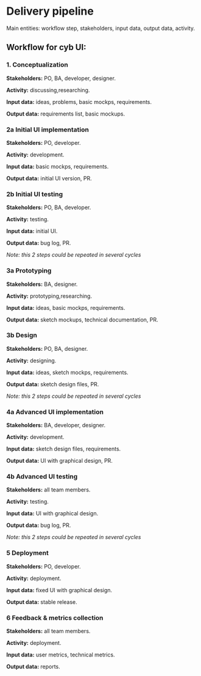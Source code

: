 # Delivery pipeline
 
Main entities: workflow step, stakeholders, input data, output data, activity.
 
 
## Workflow for cyb UI:
 
### 1. Conceptualization

**Stakeholders:** PO, BA, developer, designer.

**Activity:** discussing,researching.

**Input data:** ideas, problems, basic mockps, requirements.

**Output data:** requirements list, basic mockups.



### 2a Initial UI implementation

**Stakeholders:** PO, developer.

**Activity:** development.

**Input data:** basic mockps, requirements.

**Output data:** initial UI version, PR.


### 2b Initial UI testing

**Stakeholders:** PO, BA, developer.

**Activity:** testing.

**Input data:** initial UI.

**Output data:** bug log, PR.


*Note: this 2 steps could be repeated in several cycles*


### 3a Prototyping

**Stakeholders:** BA, designer.

**Activity:** prototyping,researching.

**Input data:** ideas, basic mockps, requirements.

**Output data:** sketch mockups, technical documentation, PR.



### 3b Design

**Stakeholders:** PO, BA, designer.

**Activity:** designing.

**Input data:** ideas, sketch mockps, requirements.

**Output data:** sketch design files, PR.


*Note: this 2 steps could be repeated in several cycles*


### 4a Advanced UI implementation

**Stakeholders:** BA, developer, designer.

**Activity:** development.

**Input data:** sketch design files, requirements.

**Output data:** UI with graphical design, PR.



### 4b Advanced UI testing

**Stakeholders:** all team members.

**Activity:** testing.

**Input data:** UI with graphical design.

**Output data:** bug log, PR.


*Note: this 2 steps could be repeated in several cycles*


### 5 Deployment

**Stakeholders:** PO, developer.

**Activity:** deployment.

**Input data:** fixed UI with graphical design.

**Output data:** stable release.



### 6 Feedback & metrics collection

**Stakeholders:** all team members.

**Activity:** deployment.

**Input data:** user metrics, technical metrics.

**Output data:** reports.

